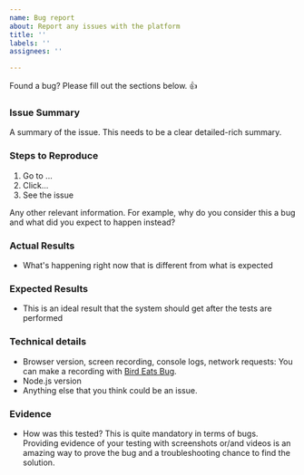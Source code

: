 ```yaml
---
name: Bug report
about: Report any issues with the platform
title: ''
labels: ''
assignees: ''

---
```


Found a bug? Please fill out the sections below. 👍

### Issue Summary

A summary of the issue. This needs to be a clear detailed-rich summary.

### Steps to Reproduce

1. Go to ...
2. Click...
3. See the issue

Any other relevant information. For example, why do you consider this a bug and what did you expect to happen instead?

### Actual Results

- What's happening right now that is different from what is expected

### Expected Results

- This is an ideal result that the system should get after the tests are performed

### Technical details

- Browser version, screen recording, console logs, network requests: You can make a recording with [Bird Eats Bug](https://birdeatsbug.com/).
- Node.js version
- Anything else that you think could be an issue.

### Evidence

- How was this tested? This is quite mandatory in terms of bugs. Providing evidence of your testing with screenshots or/and videos is an amazing way to prove the bug and a troubleshooting chance to find the solution.
